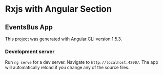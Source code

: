 
# Rxjs with Angular Section

## EventsBus App

This project was generated with [Angular CLI](https://github.com/angular/angular-cli) version 1.5.3.

### Development server

Run `ng serve` for a dev server. Navigate to `http://localhost:4200/`. The app will automatically reload if you change any of the source files.

